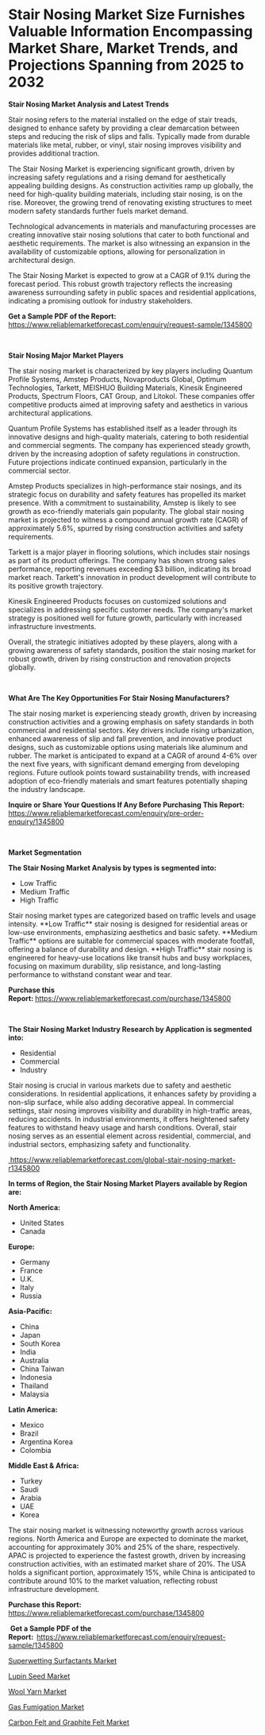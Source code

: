 <p><h1>Stair Nosing Market Size Furnishes Valuable Information Encompassing Market Share, Market Trends, and Projections Spanning from 2025 to 2032</h1></p><p><strong>Stair Nosing Market Analysis and Latest Trends</strong></p>
<p><p>Stair nosing refers to the material installed on the edge of stair treads, designed to enhance safety by providing a clear demarcation between steps and reducing the risk of slips and falls. Typically made from durable materials like metal, rubber, or vinyl, stair nosing improves visibility and provides additional traction.</p><p>The Stair Nosing Market is experiencing significant growth, driven by increasing safety regulations and a rising demand for aesthetically appealing building designs. As construction activities ramp up globally, the need for high-quality building materials, including stair nosing, is on the rise. Moreover, the growing trend of renovating existing structures to meet modern safety standards further fuels market demand.</p><p>Technological advancements in materials and manufacturing processes are creating innovative stair nosing solutions that cater to both functional and aesthetic requirements. The market is also witnessing an expansion in the availability of customizable options, allowing for personalization in architectural design.</p><p>The Stair Nosing Market is expected to grow at a CAGR of 9.1% during the forecast period. This robust growth trajectory reflects the increasing awareness surrounding safety in public spaces and residential applications, indicating a promising outlook for industry stakeholders.</p></p>
<p><strong>Get a Sample PDF of the Report:&nbsp;</strong> <a href="https://www.reliablemarketforecast.com/enquiry/request-sample/1345800?utm_campaign=1885&utm_medium=2&utm_source=Github&utm_content=ia&utm_term=31032025&utm_id=stair-nosing">https://www.reliablemarketforecast.com/enquiry/request-sample/1345800</a></p>
<p>&nbsp;</p>
<p><strong>Stair Nosing Major Market Players</strong></p>
<p><p>The stair nosing market is characterized by key players including Quantum Profile Systems, Amstep Products, Novaproducts Global, Optimum Technologies, Tarkett, MEISHUO Building Materials, Kinesik Engineered Products, Spectrum Floors, CAT Group, and Litokol. These companies offer competitive products aimed at improving safety and aesthetics in various architectural applications.</p><p>Quantum Profile Systems has established itself as a leader through its innovative designs and high-quality materials, catering to both residential and commercial segments. The company has experienced steady growth, driven by the increasing adoption of safety regulations in construction. Future projections indicate continued expansion, particularly in the commercial sector.</p><p>Amstep Products specializes in high-performance stair nosings, and its strategic focus on durability and safety features has propelled its market presence. With a commitment to sustainability, Amstep is likely to see growth as eco-friendly materials gain popularity. The global stair nosing market is projected to witness a compound annual growth rate (CAGR) of approximately 5.6%, spurred by rising construction activities and safety requirements.</p><p>Tarkett is a major player in flooring solutions, which includes stair nosings as part of its product offerings. The company has shown strong sales performance, reporting revenues exceeding $3 billion, indicating its broad market reach. Tarkett's innovation in product development will contribute to its positive growth trajectory.</p><p>Kinesik Engineered Products focuses on customized solutions and specializes in addressing specific customer needs. The company's market strategy is positioned well for future growth, particularly with increased infrastructure investments.</p><p>Overall, the strategic initiatives adopted by these players, along with a growing awareness of safety standards, position the stair nosing market for robust growth, driven by rising construction and renovation projects globally.</p></p>
<p>&nbsp;</p>
<p><strong>What Are The Key Opportunities For Stair Nosing Manufacturers?</strong></p>
<p><p>The stair nosing market is experiencing steady growth, driven by increasing construction activities and a growing emphasis on safety standards in both commercial and residential sectors. Key drivers include rising urbanization, enhanced awareness of slip and fall prevention, and innovative product designs, such as customizable options using materials like aluminum and rubber. The market is anticipated to expand at a CAGR of around 4-6% over the next five years, with significant demand emerging from developing regions. Future outlook points toward sustainability trends, with increased adoption of eco-friendly materials and smart features potentially shaping the industry landscape.</p></p>
<p><strong>Inquire or Share Your Questions If Any Before Purchasing This Report:</strong> <a href="https://www.reliablemarketforecast.com/enquiry/pre-order-enquiry/1345800?utm_campaign=1885&utm_medium=2&utm_source=Github&utm_content=ia&utm_term=31032025&utm_id=stair-nosing">https://www.reliablemarketforecast.com/enquiry/pre-order-enquiry/1345800</a></p>
<p>&nbsp;</p>
<p><strong>Market Segmentation</strong></p>
<p><strong>The Stair Nosing Market Analysis by types is segmented into:</strong></p>
<p><ul><li>Low Traffic</li><li>Medium Traffic</li><li>High Traffic</li></ul></p>
<p><p>Stair nosing market types are categorized based on traffic levels and usage intensity. **Low Traffic** stair nosing is designed for residential areas or low-use environments, emphasizing aesthetics and basic safety. **Medium Traffic** options are suitable for commercial spaces with moderate footfall, offering a balance of durability and design. **High Traffic** stair nosing is engineered for heavy-use locations like transit hubs and busy workplaces, focusing on maximum durability, slip resistance, and long-lasting performance to withstand constant wear and tear.</p></p>
<p><strong>Purchase this Report:&nbsp;</strong><a href="https://www.reliablemarketforecast.com/purchase/1345800?utm_campaign=1885&utm_medium=2&utm_source=Github&utm_content=ia&utm_term=31032025&utm_id=stair-nosing">https://www.reliablemarketforecast.com/purchase/1345800</a></p>
<p>&nbsp;</p>
<p><strong>The Stair Nosing Market Industry Research by Application is segmented into:</strong></p>
<p><ul><li>Residential</li><li>Commercial</li><li>Industry</li></ul></p>
<p><p>Stair nosing is crucial in various markets due to safety and aesthetic considerations. In residential applications, it enhances safety by providing a non-slip surface, while also adding decorative appeal. In commercial settings, stair nosing improves visibility and durability in high-traffic areas, reducing accidents. In industrial environments, it offers heightened safety features to withstand heavy usage and harsh conditions. Overall, stair nosing serves as an essential element across residential, commercial, and industrial sectors, emphasizing safety and functionality.</p></p>
<p><a href="https://www.reliablemarketforecast.com/global-stair-nosing-market-r1345800?utm_campaign=1885&utm_medium=2&utm_source=Github&utm_content=ia&utm_term=31032025&utm_id=stair-nosing">&nbsp;https://www.reliablemarketforecast.com/global-stair-nosing-market-r1345800</a></p>
<p><strong>In terms of Region, the Stair Nosing Market Players available by Region are:</strong></p>
<p>
    <p> <strong> North America: </strong>
        <ul>
            <li>United States</li>
            <li>Canada</li>
        </ul>
        </p> 
    <p> <strong> Europe: </strong>
        <ul>
            <li>Germany</li>
            <li>France</li>
            <li>U.K.</li>
            <li>Italy</li>
            <li>Russia</li>
        </ul>
        </p> 
    <p> <strong> Asia-Pacific: </strong>
        <ul>
            <li>China</li>
            <li>Japan</li>
            <li>South Korea</li>
            <li>India</li>
            <li>Australia</li>
            <li>China Taiwan</li>
            <li>Indonesia</li>
            <li>Thailand</li>
            <li>Malaysia</li>
        </ul>
        </p> 
    <p> <strong> Latin America: </strong>
        <ul>
            <li>Mexico</li>
            <li>Brazil</li>
            <li>Argentina Korea</li>
            <li>Colombia</li>
        </ul>
        </p> 
    <p> <strong> Middle East & Africa: </strong>
        <ul>
            <li>Turkey</li>
            <li>Saudi</li>
            <li>Arabia</li>
            <li>UAE</li>
            <li>Korea</li>
        </ul>
    </p>
    </p>
<p><p>The stair nosing market is witnessing noteworthy growth across various regions. North America and Europe are expected to dominate the market, accounting for approximately 30% and 25% of the share, respectively. APAC is projected to experience the fastest growth, driven by increasing construction activities, with an estimated market share of 20%. The USA holds a significant portion, approximately 15%, while China is anticipated to contribute around 10% to the market valuation, reflecting robust infrastructure development.</p></p>
<p><strong>Purchase this Report: </strong><a href="https://www.reliablemarketforecast.com/purchase/1345800?utm_campaign=1885&utm_medium=2&utm_source=Github&utm_content=ia&utm_term=31032025&utm_id=stair-nosing">https://www.reliablemarketforecast.com/purchase/1345800</a></p>
<p>&nbsp;<strong>Get a Sample PDF of the Report:&nbsp;&nbsp;</strong><a href="https://www.reliablemarketforecast.com/enquiry/request-sample/1345800?utm_campaign=1885&utm_medium=2&utm_source=Github&utm_content=ia&utm_term=31032025&utm_id=stair-nosing">https://www.reliablemarketforecast.com/enquiry/request-sample/1345800</a></p>
<p><strong></strong></p>
<p><p><a href="https://github.com/laroybarrize/Market-Research-Report-List-1/blob/main/superwetting-surfactants-market.md?utm_campaign=1885&utm_medium=2&utm_source=Github&utm_content=ia&utm_term=31032025&utm_id=stair-nosing">Superwetting Surfactants Market</a></p><p><a href="https://github.com/waackheidtn5/Market-Research-Report-List-1/blob/main/lupin-seed-market.md?utm_campaign=1885&utm_medium=2&utm_source=Github&utm_content=ia&utm_term=31032025&utm_id=stair-nosing">Lupin Seed Market</a></p><p><a href="https://github.com/melascalbirp/Market-Research-Report-List-1/blob/main/wool-yarn-market.md?utm_campaign=1885&utm_medium=2&utm_source=Github&utm_content=ia&utm_term=31032025&utm_id=stair-nosing">Wool Yarn Market</a></p><p><a href="https://github.com/guzmabugbyf1/Market-Research-Report-List-1/blob/main/gas-fumigation-market.md?utm_campaign=1885&utm_medium=2&utm_source=Github&utm_content=ia&utm_term=31032025&utm_id=stair-nosing">Gas Fumigation Market</a></p><p><a href="https://github.com/gallatannyv6/Market-Research-Report-List-1/blob/main/carbon-felt-and-graphite-felt-market.md?utm_campaign=1885&utm_medium=2&utm_source=Github&utm_content=ia&utm_term=31032025&utm_id=stair-nosing">Carbon Felt and Graphite Felt Market</a></p></p>